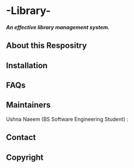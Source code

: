 # **-Library-**
#### _An effective library management system._


## About this Respositry
## Installation
## FAQs
## Maintainers
Ushna Naeem (BS Software Engineering Student) : 
## Contact
## Copyright
